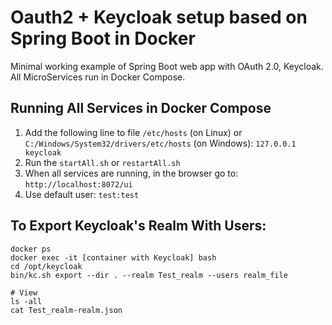 # Oauth2 + Keycloak setup based on Spring Boot in Docker
Minimal working example of Spring Boot web app with OAuth 2.0, Keycloak. All MicroServices run in Docker Compose.

## Running All Services in Docker Compose
1. Add the following line to file `/etc/hosts` (on Linux) or `C:/Windows/System32/drivers/etc/hosts` (on Windows):
`127.0.0.1 keycloak`
2. Run the `startAll.sh` or `restartAll.sh`
3. When all services are running, in the browser go to: `http://localhost:8072/ui`
4. Use default user: `test:test`

## To Export Keycloak's Realm With Users:
```
docker ps
docker exec -it [container with Keycloak] bash
cd /opt/keycloak
bin/kc.sh export --dir . --realm Test_realm --users realm_file

# View
ls -all
cat Test_realm-realm.json
```
